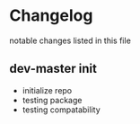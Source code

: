 # Changelog

notable changes listed in this file

## dev-master init
- initialize repo
- testing package
- testing compatability
